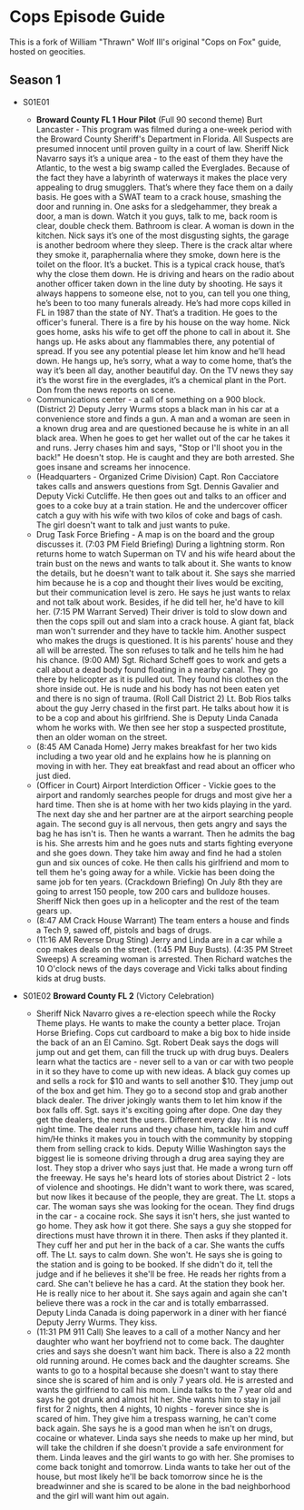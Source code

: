 # Cops Episode Guide

This is a fork of William "Thrawn" Wolf III's original "Cops on Fox" guide,
hosted on geocities.

## Season 1

- S01E01

  - **Broward County FL 1** **Hour Pilot** (Full 90 second theme) Burt
    Lancaster - This program was filmed during a one-week period with the
    Broward County Sheriff's Department in Florida.  All Suspects are presumed
    innocent until proven guilty in a court of law.  Sheriff Nick Navarro says
    it’s a unique area - to the east of them they have the Atlantic, to the
    west a big swamp called the Everglades. Because of the fact they have a
    labyrinth of waterways it makes the place very appealing to drug smugglers.
    That’s where they face them on a daily basis. He goes with a SWAT team to a
    crack house, smashing the door and running in. One asks for a sledgehammer,
    they break a door, a man is down.  Watch it you guys, talk to me, back room
    is clear, double check them.  Bathroom is clear. A woman is down in the
    kitchen. Nick says it’s one of the most disgusting sights, the garage is
    another bedroom where they sleep. There is the crack altar where they smoke
    it, paraphernalia where they smoke, down here is the toilet on the floor.
    It’s a bucket. This is a typical crack house, that’s why the close them
    down. He is driving and hears on the radio about another officer taken down
    in the line duty by shooting. He says it always happens to someone else,
    not to you, can tell you one thing, he’s been to too many funerals already.
    He’s had more cops killed in FL in 1987 than the state of NY.  That’s a
    tradition. He goes to the officer's funeral. There is a fire by his house
    on the way home. Nick goes home, asks his wife to get off the phone to call
    in about it. She hangs up. He asks about any flammables there, any
    potential of spread. If you see any potential please let him know and he’ll
    head down. He hangs up, he’s sorry, what a way to come home, that’s the way
    it’s been all day, another beautiful day. On the TV news they say it’s the
    worst fire in the everglades, it’s a chemical plant in the Port. Don from
    the news reports on scene.
  - Communications center - a call of something on a 900 block. (District 2)
    Deputy Jerry Wurms stops a black man in his car at a convenience store and
    finds a gun. A man and a woman are seen in a known drug area and are
    questioned because he is white in an all black area. When he goes to get
    her wallet out of the car he takes it and runs. Jerry chases him and says,
    "Stop or I'll shoot you in the back!" He doesn't stop. He is caught and
    they are both arrested. She goes insane and screams her innocence.
  - (Headquarters - Organized Crime Division) Capt. Ron Cacciatore takes calls
    and answers questions from Sgt.  Dennis Gavalier and Deputy Vicki
    Cutcliffe.  He then goes out and talks to an officer and goes to a coke buy
    at a train station. He and the undercover officer catch a guy with his wife
    with two kilos of coke and bags of cash. The girl doesn't want to talk and
    just wants to puke.
  - Drug Task Force Briefing - A map is on the board and the group discusses
    it.  (7:03 PM Field Briefing) During a lightning storm. Ron returns home to
    watch Superman on TV and his wife heard about the train bust on the news
    and wants to talk about it. She wants to know the details, but he doesn't
    want to talk about it. She says she married him because he is a cop and
    thought their lives would be exciting, but their communication level is
    zero. He says he just wants to relax and not talk about work. Besides, if
    he did tell her, he'd have to kill her. (7:15 PM Warrant Served) Their
    driver is told to slow down and then the cops spill out and slam into a
    crack house. A giant fat, black man won't surrender and they have to tackle
    him. Another suspect who makes the drugs is questioned. It is his parents'
    house and they all will be arrested. The son refuses to talk and he tells
    him he had his chance. (9:00 AM) Sgt.  Richard Scheff goes to work and gets
    a call about a dead body found floating in a nearby canal. They go there by
    helicopter as it is pulled out. They found his clothes on the shore inside
    out. He is nude and his body has not been eaten yet and there is no sign of
    trauma. (Roll Call District 2) Lt. Bob Rios talks about the guy Jerry
    chased in the first part. He talks about how it is to be a cop and about
    his girlfriend.  She is Deputy Linda Canada whom he works with. We then see
    her stop a suspected prostitute, then an older woman on the street.
  - (8:45 AM Canada Home) Jerry makes breakfast for her two kids including a
    two year old and he explains how he is planning on moving in with her. They
    eat breakfast and read about an officer who just died.
  - (Officer in Court) Airport Interdiction Officer - Vickie goes to the
    airport and randomly searches people for drugs and most give her a hard
    time. Then she is at home with her two kids playing in the yard. The next
    day she and her partner are at the airport searching people again. The
    second guy is all nervous, then gets angry and says the bag he has isn't
    is. Then he wants a warrant. Then he admits the bag is his. She arrests him
    and he goes nuts and starts fighting everyone and she goes down. They take
    him away and find he had a stolen gun and six ounces of coke.  He then
    calls his girlfriend and mom to tell them he's going away for a while.
    Vickie has been doing the same job for ten years. (Crackdown Briefing) On
    July 8th they are going to arrest 150 people, tow 200 cars and bulldoze
    houses.  Sheriff Nick then goes up in a helicopter and the rest of the team
    gears up. 
  - (8:47 AM Crack House Warrant) The team enters a house and finds a Tech 9,
    sawed off, pistols and bags of drugs.
  - (11:16 AM Reverse Drug Sting) Jerry and Linda are in a car while a cop
    makes deals on the street. (1:45 PM Buy Busts).  (4:35 PM Street Sweeps) A
    screaming woman is arrested. Then Richard watches the 10 O'clock news of
    the days coverage and Vicki talks about finding kids at drug busts.

- S01E02 **Broward County FL 2** (Victory Celebration)

  - Sheriff Nick Navarro gives a re-election speech while the Rocky Theme
    plays. He wants to make the county a better place. Trojan Horse Briefing.
    Cops cut cardboard to make a big box to hide inside the back of an an El
    Camino. Sgt.  Robert Deak says the dogs will jump out and get them, can
    fill the truck up with drug buys. Dealers learn what the tactics are -
    never sell to a van or car with two people in it so they have to come up
    with new ideas. A black guy comes up and sells a rock for $10 and wants to
    sell another $10. They jump out of the box and get him. They go to a second
    stop and grab another black dealer. The driver jokingly wants them to let
    him know if the box falls off. Sgt. says it's exciting going after dope.
    One day they get the dealers, the next the users.  Different every day. It
    is now night time.  The dealer runs and they chase him, tackle him and cuff
    him/He thinks it makes you in touch with the community by stopping them
    from selling crack to kids. Deputy Willie Washington says the biggest lie
    is someone driving through a drug area saying they are lost. They stop a
    driver who says just that. He made a wrong turn off the freeway. He says
    he's heard lots of stories about District 2 - lots of violence and
    shootings.  He didn't want to work there, was scared, but now likes it
    because of the people, they are great. The Lt. stops a car. The woman says
    she was looking for the ocean. They find drugs in the car - a cocaine rock.
    She says it isn't hers, she just wanted to go home. They ask how it got
    there. She says a guy she stopped for directions must have thrown it in
    there. Then asks if they planted it. They cuff her and put her in the back
    of a car. She wants the cuffs off.  The Lt. says to calm down. She won't.
    He says she is going to the station and is going to be booked. If she
    didn't do it, tell the judge and if he believes it she'll be free. He reads
    her rights from a card. She can't believe he has a card. At the station
    they book her. He is really nice to her about it. She says again and again
    she can't believe there was a rock in the car and is totally embarrassed.
    Deputy Linda Canada is doing paperwork in a diner with her fiancé Deputy
    Jerry Wurms. They kiss.
  - (11:31 PM 911 Call) She leaves to a call of a mother Nancy and her daughter
    who want her boyfriend not to come back. The daughter cries and says she
    doesn't want him back.  There is also a 22 month old running around. He
    comes back and the daughter screams. She wants to go to a hospital because
    she doesn't want to stay there since she is scared of him and is only 7
    years old. He is arrested and wants the girlfriend to call his mom. Linda
    talks to the 7 year old and says he got drunk and almost hit her.  She
    wants him to stay in jail first for 2 nights, then 4 nights, 10 nights -
    forever since she is scared of him. They give him a trespass warning, he
    can't come back again. She says he is a good man when he isn't on drugs,
    cocaine or whatever. Linda says she needs to make up her mind, but will
    take the children if she doesn't provide a safe environment for them. Linda
    leaves and the girl wants to go with her.  She promises to come back
    tonight and tomorrow. Linda wants to take her out of the house, but most
    likely he'll be back tomorrow since he is the breadwinner and she is scared
    to be alone in the bad neighborhood and the girl will want him out again.
